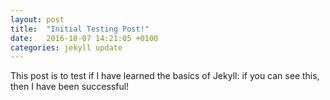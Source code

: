 ```yaml
---
layout: post
title:  "Initial Testing Post!"
date:   2016-10-07 14:21:05 +0100
categories: jekyll update
---
```

This post is to test if I have learned the basics of Jekyll: if you can see this, then I have been successful!


